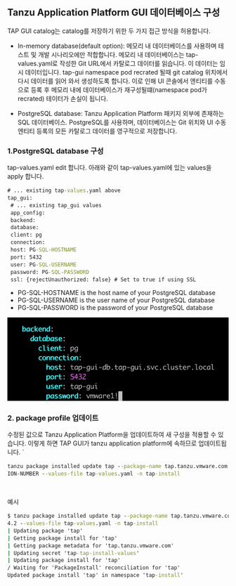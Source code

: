 ## Tanzu Application Platform GUI 데이터베이스 구성

TAP GUI catalog는 catalog를 저장하기 위한 두 가지 접근 방식을 허용합니다.

* In-memory database(default option): 메모리 내 데이터베이스를 사용하며 테스트 및 개발 시나리오에만 적합합니다. 메모리 내 데이터베이스는 tap-values.yaml로 작성한 Git URL에서 카탈로그 데이터를 읽습니다. 
이 데이터는 임시 데이터입니다. tap-gui namespace pod recrated 될때 git catalog 위치에서 다시 데이터를 읽어 와서 생성하도록 합니다.
이로 인해 UI 콘솔에서 엔티티를 수동으로 등록 후 메모리 내에 데이터베이스가 재구성될떄(namespace pod가 recrated) 테이터가 손실이 됩니다.



* PostgreSQL database: Tanzu Application Platform 패키지 외부에 존재하는 SQL 데이터베이스. PostgreSQL를 사용하며, 데이터베이스는 Git 위치와 UI 수동 엔티티 등록의 모든 카탈로그 데이터를 영구적으로 저장합니다.



### 1.PostgreSQL database 구성
tap-values.yaml edit 합니다. 아래와 같이 tap-values.yaml에 있는 values을 apply 합니다.



```cmd
# ... existing tap-values.yaml above
tap_gui:
 # ... existing tap_gui values
 app_config:
 backend:
 database:
 client: pg
 connection:
 host: PG-SQL-HOSTNAME
 port: 5432
 user: PG-SQL-USERNAME
 password: PG-SQL-PASSWORD
 ssl: {rejectUnauthorized: false} # Set to true if using SSL
```

* PG-SQL-HOSTNAME is the host name of your PostgreSQL database
* PG-SQL-USERNAME is the user name of your PostgreSQL database
* PG-SQL-PASSWORD is the password of your PostgreSQL database


![](../images/postgresql.png)


### 2. package profile 업데이트 
수정된 값으로 Tanzu Application Platform을 업데이트하여 새 구성을 적용할 수 있습니다. 이렇게 하면 TAP GUI가 tanzu application platform에 속하므로 업데이트됩니다.
`
```cmd
tanzu package installed update tap --package-name tap.tanzu.vmware.com --version VERS
ION-NUMBER --values-file tap-values.yaml -n tap-install
```

<br/>

예시


```cmd
$ tanzu package installed update tap --package-name tap.tanzu.vmware.com --version 1.
4.2 --values-file tap-values.yaml -n tap-install
| Updating package 'tap'
| Getting package install for 'tap'
| Getting package metadata for 'tap.tanzu.vmware.com'
| Updating secret 'tap-tap-install-values'
| Updating package install for 'tap'
/ Waiting for 'PackageInstall' reconciliation for 'tap'
Updated package install 'tap' in namespace 'tap-install'
```





